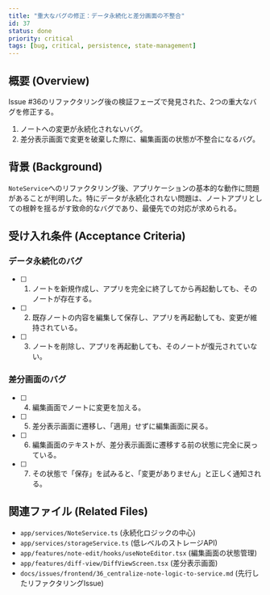 ```yaml
---
title: "重大なバグの修正：データ永続化と差分画面の不整合"
id: 37
status: done
priority: critical
tags: [bug, critical, persistence, state-management]
---
```


## 概要 (Overview)

Issue #36のリファクタリング後の検証フェーズで発見された、2つの重大なバグを修正する。
1.  ノートへの変更が永続化されないバグ。
2.  差分表示画面で変更を破棄した際に、編集画面の状態が不整合になるバグ。

## 背景 (Background)

`NoteService`へのリファクタリング後、アプリケーションの基本的な動作に問題があることが判明した。特にデータが永続化されない問題は、ノートアプリとしての根幹を揺るがす致命的なバグであり、最優先での対応が求められる。

## 受け入れ条件 (Acceptance Criteria)

### データ永続化のバグ
- [ ] 1. ノートを新規作成し、アプリを完全に終了してから再起動しても、そのノートが存在する。
- [ ] 2. 既存ノートの内容を編集して保存し、アプリを再起動しても、変更が維持されている。
- [ ] 3. ノートを削除し、アプリを再起動しても、そのノートが復元されていない。

### 差分画面のバグ
- [ ] 4. 編集画面でノートに変更を加える。
- [ ] 5. 差分表示画面に遷移し、「適用」せずに編集画面に戻る。
- [ ] 6. 編集画面のテキストが、差分表示画面に遷移する前の状態に完全に戻っている。
- [ ] 7. その状態で「保存」を試みると、「変更がありません」と正しく通知される。

## 関連ファイル (Related Files)

- `app/services/NoteService.ts` (永続化ロジックの中心)
- `app/services/storageService.ts` (低レベルのストレージAPI)
- `app/features/note-edit/hooks/useNoteEditor.tsx` (編集画面の状態管理)
- `app/features/diff-view/DiffViewScreen.tsx` (差分表示画面)
- `docs/issues/frontend/36_centralize-note-logic-to-service.md` (先行したリファクタリングIssue)
